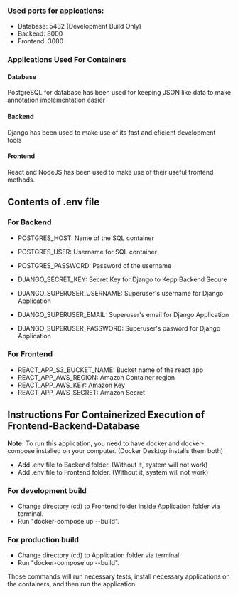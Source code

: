 ### Used ports for appications:
* Database: 5432 (Development Build Only)
* Backend: 8000
* Frontend: 3000

### Applications Used For Containers

#### Database
PostgreSQL for database has been used for keeping JSON like data to make annotation implementation easier

#### Backend
Django has been used to make use of its fast and eficient development tools

#### Frontend
React and NodeJS has been used to make use of their useful frontend methods.

## Contents of .env file

### For Backend
* POSTGRES_HOST: Name of the SQL container
* POSTGRES_USER: Username for SQL container
* POSTGRES_PASSWORD: Password of the username

* DJANGO_SECRET_KEY: Secret Key for Django to Kepp Backend Secure
* DJANGO_SUPERUSER_USERNAME: Superuser's username for Django Application
* DJANGO_SUPERUSER_EMAIL: Superuser's email for Django Application
* DJANGO_SUPERUSER_PASSWORD: Superuser's pasword for Django Application

### For Frontend
* REACT_APP_S3_BUCKET_NAME: Bucket name of the react app
* REACT_APP_AWS_REGION: Amazon Container region
* REACT_APP_AWS_KEY: Amazon Key
* REACT_APP_AWS_SECRET: Amazon Secret

## Instructions For Containerized Execution of Frontend-Backend-Database
<b>Note:</b> To run this application, you need to have docker and docker-compose installed on your computer. (Docker Desktop installs them both)
* Add .env file to Backend folder. (Without it, system will not work)
* Add .env file to Frontend folder. (Without it, system will not work)

### For development build
* Change directory (cd) to Frontend folder inside Application folder via terminal.
* Run "docker-compose up --build".

### For production build
* Change directory (cd) to Application folder via terminal.
* Run "docker-compose up --build".

Those commands will run necessary tests, install necessary applications on the containers, and then run the application.
